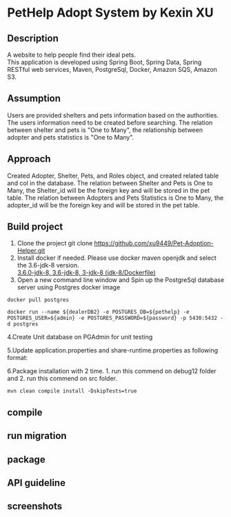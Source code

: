 # PetHelp Adopt System by Kexin XU

## Description  
A website to help people find their ideal pets.  
This application is developed using Spring Boot, Spring Data, Spring RESTful web services, Maven, PostgreSql, Docker, Amazon SQS, Amazon S3.
## Assumption 
Users are provided shelters and pets information based on the authorities.
The users information need to be created before searching.
The relation between shelter and pets is "One to Many", the relationship between adopter and pets statistics is "One to Many".
## Approach 
Created Adopter, Shelter, Pets, and Roles object, and created related table and col in the database.
The relation between Shelter and Pets is One to Many, the Shelter_id will be the foreign key and will be stored in the pet table.
The relation between Adopters and Pets Statistics is One to Many, the adopter_id will be the foreign key and will be stored in the pet table.
## Build project   
1. Clone the project
    git clone https://github.com/xu9449/Pet-Adoption-Helper.git  
2. Install docker if needed. Please use docker maven openjdk and select the 3.6-jdk-8 version.  
    [3.6.0-jdk-8, 3.6-jdk-8, 3-jdk-8 (jdk-8/Dockerfile)](https://hub.docker.com/_/maven?tab=description)
3. Open a new command line window and Spin up the PostgreSql database server using Postgres docker image
```
docker pull postgres
```
```
docker run --name ${dealerDB2} -e POSTGRES_DB=${pethelp} -e POSTGRES_USER=${admin} -e POSTGRES_PASSWORD=${password} -p 5430:5432 -d postgres
```

4.Create Unit database on PGAdmin for unit testing

5.Update application.properties and share-runtime.properties as following format:

6.Package installation with 2 time. 1. run this commend on debug12 folder and 2. run this commend on src folder.
  ```
  mvn clean compile install -DskipTests=true
  ```
## compile

## run migration

## package

## API guideline

## screenshots